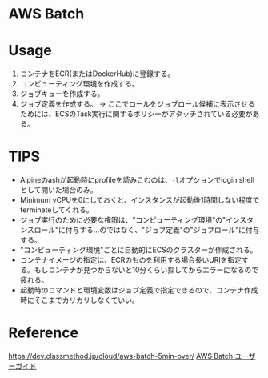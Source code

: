 # AWS Batch

# Usage
1. コンテナをECR(またはDockerHub)に登録する。
2. コンピューティング環境を作成する。
3. ジョブキューを作成する。
4. ジョブ定義を作成する。
 → ここでロールをジョブロール候補に表示させるためには、ECSのTask実行に関するポリシーがアタッチされている必要がある。


# TIPS
* Alpineのashが起動時にprofileを読みこむのは、`-l`オプションでlogin shellとして開いた場合のみ。
* Minimum vCPUを0にしておくと、インスタンスが起動後1時間しない程度でterminateしてくれる。
* ジョブ実行のために必要な権限は、"コンピューティング環境"の"インスタンスロール"に付与する...のではなく、"ジョブ定義"の"ジョブロール"に付与する。
* "コンピューティング環境"ごとに自動的にECSのクラスターが作成される。
* コンテナイメージの指定は、ECRのものを利用する場合長いURIを指定する。もしコンテナが見つからないと10分くらい探してからエラーになるので疲れる。
* 起動時のコマンドと環境変数はジョブ定義で指定できるので、コンテナ作成時にそこまでカリカリしなくていい。

# Reference
https://dev.classmethod.jp/cloud/aws-batch-5min-over/
[AWS Batch ユーザーガイド](https://docs.aws.amazon.com/ja_jp/batch/latest/userguide/Batch_GetStarted.html)